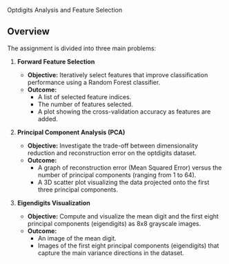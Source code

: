 Optdigits Analysis and Feature Selection



## Overview

The assignment is divided into three main problems:

1. **Forward Feature Selection**  
   - **Objective:** Iteratively select features that improve classification performance using a Random Forest classifier.
   - **Outcome:**  
     - A list of selected feature indices.  
     - The number of features selected.  
     - A plot showing the cross-validation accuracy as features are added.

2. **Principal Component Analysis (PCA)**  
   - **Objective:** Investigate the trade-off between dimensionality reduction and reconstruction error on the optdigits dataset.
   - **Outcome:**  
     - A graph of reconstruction error (Mean Squared Error) versus the number of principal components (ranging from 1 to 64).
     - A 3D scatter plot visualizing the data projected onto the first three principal components.

3. **Eigendigits Visualization**  
   - **Objective:** Compute and visualize the mean digit and the first eight principal components (eigendigits) as 8x8 grayscale images.
   - **Outcome:**  
     - An image of the mean digit.
     - Images of the first eight principal components (eigendigits) that capture the main variance directions in the dataset.
